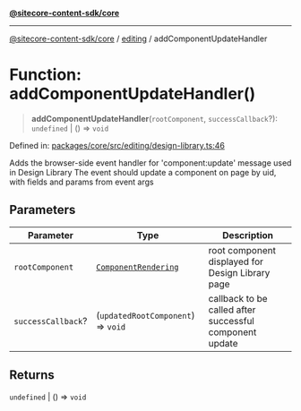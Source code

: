 [**@sitecore-content-sdk/core**](../../README.md)

***

[@sitecore-content-sdk/core](../../README.md) / [editing](../README.md) / addComponentUpdateHandler

# Function: addComponentUpdateHandler()

> **addComponentUpdateHandler**(`rootComponent`, `successCallback`?): `undefined` \| () => `void`

Defined in: [packages/core/src/editing/design-library.ts:46](https://github.com/Sitecore/content-sdk/blob/bc4d59e76288877091ea87e0b1f0d7300950e831/packages/core/src/editing/design-library.ts#L46)

Adds the browser-side event handler for 'component:update' message used in Design Library
The event should update a component on page by uid, with fields and params from event args

## Parameters

| Parameter | Type | Description |
| ------ | ------ | ------ |
| `rootComponent` | [`ComponentRendering`](../../layout/interfaces/ComponentRendering.md) | root component displayed for Design Library page |
| `successCallback`? | (`updatedRootComponent`) => `void` | callback to be called after successful component update |

## Returns

`undefined` \| () => `void`
